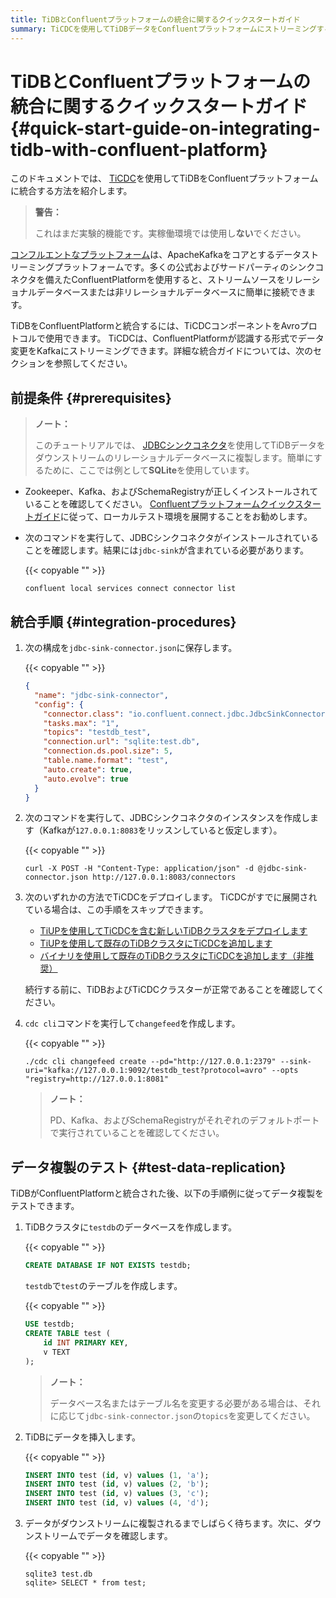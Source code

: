 ```yaml
---
title: TiDBとConfluentプラットフォームの統合に関するクイックスタートガイド
summary: TiCDCを使用してTiDBデータをConfluentプラットフォームにストリーミングする方法を学びます。
---
```


# TiDBとConfluentプラットフォームの統合に関するクイックスタートガイド {#quick-start-guide-on-integrating-tidb-with-confluent-platform}

このドキュメントでは、 [TiCDC](/ticdc/ticdc-overview.md)を使用してTiDBをConfluentプラットフォームに統合する方法を紹介します。

> **警告：**
>
> これはまだ実験的機能です。実稼働環境では使用し**ない**でください。

[コンフルエントなプラットフォーム](https://docs.confluent.io/current/platform.html)は、ApacheKafkaをコアとするデータストリーミングプラットフォームです。多くの公式およびサードパーティのシンクコネクタを備えたConfluentPlatformを使用すると、ストリームソースをリレーショナルデータベースまたは非リレーショナルデータベースに簡単に接続できます。

TiDBをConfluentPlatformと統合するには、TiCDCコンポーネントをAvroプロトコルで使用できます。 TiCDCは、ConfluentPlatformが認識する形式でデータ変更をKafkaにストリーミングできます。詳細な統合ガイドについては、次のセクションを参照してください。

## 前提条件 {#prerequisites}

> **ノート：**
>
> このチュートリアルでは、 [JDBCシンクコネクタ](https://docs.confluent.io/current/connect/kafka-connect-jdbc/sink-connector/index.html#load-the-jdbc-sink-connector)を使用してTiDBデータをダウンストリームのリレーショナルデータベースに複製します。簡単にするために、ここでは例として**SQLite**を使用しています。

-   Zookeeper、Kafka、およびSchemaRegistryが正しくインストールされていることを確認してください。 [Confluentプラットフォームクイックスタートガイド](https://docs.confluent.io/current/quickstart/ce-quickstart.html#ce-quickstart)に従って、ローカルテスト環境を展開することをお勧めします。

-   次のコマンドを実行して、JDBCシンクコネクタがインストールされていることを確認します。結果には`jdbc-sink`が含まれている必要があります。

    {{< copyable "" >}}

    ```shell
    confluent local services connect connector list
    ```

## 統合手順 {#integration-procedures}

1.  次の構成を`jdbc-sink-connector.json`に保存します。

    {{< copyable "" >}}

    ```json
    {
      "name": "jdbc-sink-connector",
      "config": {
        "connector.class": "io.confluent.connect.jdbc.JdbcSinkConnector",
        "tasks.max": "1",
        "topics": "testdb_test",
        "connection.url": "sqlite:test.db",
        "connection.ds.pool.size": 5,
        "table.name.format": "test",
        "auto.create": true,
        "auto.evolve": true
      }
    }
    ```

2.  次のコマンドを実行して、JDBCシンクコネクタのインスタンスを作成します（Kafkaが`127.0.0.1:8083`をリッスンしていると仮定します）。

    {{< copyable "" >}}

    ```shell
    curl -X POST -H "Content-Type: application/json" -d @jdbc-sink-connector.json http://127.0.0.1:8083/connectors
    ```

3.  次のいずれかの方法でTiCDCをデプロイします。 TiCDCがすでに展開されている場合は、この手順をスキップできます。

    -   [TiUPを使用してTiCDCを含む新しいTiDBクラスタをデプロイします](/ticdc/deploy-ticdc.md#deploy-a-new-tidb-cluster-that-includes-ticdc-using-tiup)
    -   [TiUPを使用して既存のTiDBクラスタにTiCDCを追加します](/ticdc/deploy-ticdc.md#add-ticdc-to-an-existing-tidb-cluster-using-tiup)
    -   [バイナリを使用して既存のTiDBクラスタにTiCDCを追加します（非推奨）](/ticdc/deploy-ticdc.md#add-ticdc-to-an-existing-tidb-cluster-using-binary-not-recommended)

    続行する前に、TiDBおよびTiCDCクラスターが正常であることを確認してください。

4.  `cdc cli`コマンドを実行して`changefeed`を作成します。

    {{< copyable "" >}}

    ```shell
    ./cdc cli changefeed create --pd="http://127.0.0.1:2379" --sink-uri="kafka://127.0.0.1:9092/testdb_test?protocol=avro" --opts "registry=http://127.0.0.1:8081"
    ```

    > **ノート：**
    >
    > PD、Kafka、およびSchemaRegistryがそれぞれのデフォルトポートで実行されていることを確認してください。

## データ複製のテスト {#test-data-replication}

TiDBがConfluentPlatformと統合された後、以下の手順例に従ってデータ複製をテストできます。

1.  TiDBクラスタに`testdb`のデータベースを作成します。

    {{< copyable "" >}}

    ```sql
    CREATE DATABASE IF NOT EXISTS testdb;
    ```

    `testdb`で`test`のテーブルを作成します。

    {{< copyable "" >}}

    ```sql
    USE testdb;
    CREATE TABLE test (
        id INT PRIMARY KEY,
        v TEXT
    );
    ```

    > **ノート：**
    >
    > データベース名またはテーブル名を変更する必要がある場合は、それに応じて`jdbc-sink-connector.json`の`topics`を変更してください。

2.  TiDBにデータを挿入します。

    {{< copyable "" >}}

    ```sql
    INSERT INTO test (id, v) values (1, 'a');
    INSERT INTO test (id, v) values (2, 'b');
    INSERT INTO test (id, v) values (3, 'c');
    INSERT INTO test (id, v) values (4, 'd');
    ```

3.  データがダウンストリームに複製されるまでしばらく待ちます。次に、ダウンストリームでデータを確認します。

    {{< copyable "" >}}

    ```shell
    sqlite3 test.db
    sqlite> SELECT * from test;
    ```

